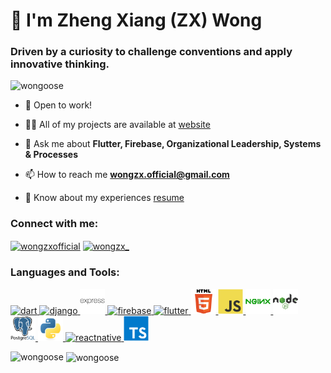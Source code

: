 <h1 align="left">👋 I'm Zheng Xiang (ZX) Wong</h1>
<h3 align="left">Driven by a curiosity to challenge conventions and apply innovative thinking.</h3>

<p align="left"> <img src="https://komarev.com/ghpvc/?username=wongoose&label=Profile%20views&color=0e75b6&style=flat" alt="wongoose" /> </p>

- 🌱 Open to work!

- 👨‍💻 All of my projects are available at [website](https://wongzxofficial.wixsite.com/portfolio/)

- 💬 Ask me about **Flutter, Firebase, Organizational Leadership, Systems & Processes**

- 📫 How to reach me **wongzx.official@gmail.com**

- 📄 Know about my experiences [resume](https://3e6bfbba-9a47-40ea-8ba7-7f3f1d9f8108.filesusr.com/ugd/3e388c_266ed548d619445bbfedaed9eac3f5b0.pdf?index=true)

<h3 align="left">Connect with me:</h3>
<p align="left">
<a href="https://linkedin.com/in/wongzxofficial" target="blank"><img align="center" src="https://raw.githubusercontent.com/rahuldkjain/github-profile-readme-generator/master/src/images/icons/Social/linked-in-alt.svg" alt="wongzxofficial" height="30" width="40" /></a>
<a href="https://instagram.com/wongzx_" target="blank"><img align="center" src="https://raw.githubusercontent.com/rahuldkjain/github-profile-readme-generator/master/src/images/icons/Social/instagram.svg" alt="wongzx_" height="30" width="40" /></a>
</p>

<h3 align="left">Languages and Tools:</h3>
<p align="left"> <a href="https://dart.dev" target="_blank" rel="noreferrer"> <img src="https://www.vectorlogo.zone/logos/dartlang/dartlang-icon.svg" alt="dart" width="40" height="40"/> </a> <a href="https://www.djangoproject.com/" target="_blank" rel="noreferrer"> <img src="https://cdn.worldvectorlogo.com/logos/django.svg" alt="django" width="40" height="40"/> </a> <a href="https://expressjs.com" target="_blank" rel="noreferrer"> <img src="https://raw.githubusercontent.com/devicons/devicon/master/icons/express/express-original-wordmark.svg" alt="express" width="40" height="40"/> </a> <a href="https://firebase.google.com/" target="_blank" rel="noreferrer"> <img src="https://www.vectorlogo.zone/logos/firebase/firebase-icon.svg" alt="firebase" width="40" height="40"/> </a> <a href="https://flutter.dev" target="_blank" rel="noreferrer"> <img src="https://www.vectorlogo.zone/logos/flutterio/flutterio-icon.svg" alt="flutter" width="40" height="40"/> </a> <a href="https://www.w3.org/html/" target="_blank" rel="noreferrer"> <img src="https://raw.githubusercontent.com/devicons/devicon/master/icons/html5/html5-original-wordmark.svg" alt="html5" width="40" height="40"/> </a> <a href="https://developer.mozilla.org/en-US/docs/Web/JavaScript" target="_blank" rel="noreferrer"> <img src="https://raw.githubusercontent.com/devicons/devicon/master/icons/javascript/javascript-original.svg" alt="javascript" width="40" height="40"/> </a> <a href="https://www.nginx.com" target="_blank" rel="noreferrer"> <img src="https://raw.githubusercontent.com/devicons/devicon/master/icons/nginx/nginx-original.svg" alt="nginx" width="40" height="40"/> </a> <a href="https://nodejs.org" target="_blank" rel="noreferrer"> <img src="https://raw.githubusercontent.com/devicons/devicon/master/icons/nodejs/nodejs-original-wordmark.svg" alt="nodejs" width="40" height="40"/> </a> <a href="https://www.postgresql.org" target="_blank" rel="noreferrer"> <img src="https://raw.githubusercontent.com/devicons/devicon/master/icons/postgresql/postgresql-original-wordmark.svg" alt="postgresql" width="40" height="40"/> </a> <a href="https://www.python.org" target="_blank" rel="noreferrer"> <img src="https://raw.githubusercontent.com/devicons/devicon/master/icons/python/python-original.svg" alt="python" width="40" height="40"/> </a> <a href="https://reactnative.dev/" target="_blank" rel="noreferrer"> <img src="https://reactnative.dev/img/header_logo.svg" alt="reactnative" width="40" height="40"/> </a> <a href="https://www.typescriptlang.org/" target="_blank" rel="noreferrer"> <img src="https://raw.githubusercontent.com/devicons/devicon/master/icons/typescript/typescript-original.svg" alt="typescript" width="40" height="40"/> </a> </p>

<p></p>
<p><img align="left" src="https://github-readme-stats.vercel.app/api/top-langs?username=wongoose&show_icons=true&locale=en&layout=compact&theme=radical" alt="wongoose" /></p>

<p>&nbsp;<img align="center" src="https://github-readme-stats.vercel.app/api?username=wongoose&show_icons=true&locale=en&theme=radical" alt="wongoose" /></p>
